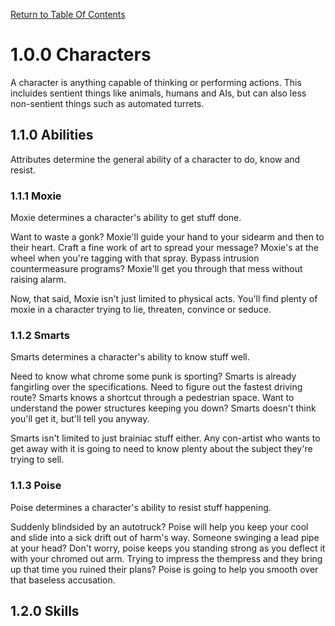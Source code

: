 [Return to Table Of Contents](README.md)

# 1.0.0 Characters

A character is anything capable of thinking or performing actions. This incluides sentient things like animals, humans and AIs, but can also less non-sentient things such as automated turrets.

## 1.1.0 Abilities

Attributes determine the general ability of a character to do, know and resist.

### 1.1.1 Moxie

Moxie determines a character's ability to get stuff done.  

Want to waste a gonk? Moxie'll guide your hand to your sidearm and then to their heart. Craft a fine work of art to spread your message? Moxie's at the wheel when you're tagging with that spray. Bypass intrusion countermeasure programs? Moxie'll get you through that mess without raising alarm.

Now, that said, Moxie isn't just limited to physical acts. You'll find plenty of moxie in a character trying to lie, threaten, convince or seduce.


### 1.1.2 Smarts

Smarts determines a character's ability to know stuff well.

Need to know what chrome some punk is sporting? Smarts is already fangirling over the specifications. Need to figure out the fastest driving route? Smarts knows a shortcut through a pedestrian space. Want to understand the power structures keeping you down? Smarts doesn't think you'll get it, but'll tell you anyway.

Smarts isn't limited to just brainiac stuff either. Any con-artist who wants to get away with it is going to need to know plenty about the subject they're trying to sell.

### 1.1.3 Poise

Poise determines a character's ability to resist stuff happening.

Suddenly blindsided by an autotruck? Poise will help you keep your cool and slide into a sick drift out of harm's way. Someone swinging a lead pipe at your head? Don't worry, poise keeps you standing strong as you deflect it with your chromed out arm. Trying to impress the thempress and they bring up that time you ruined their plans? Poise is going to help you smooth over that baseless accusation.

## 1.2.0 Skills
